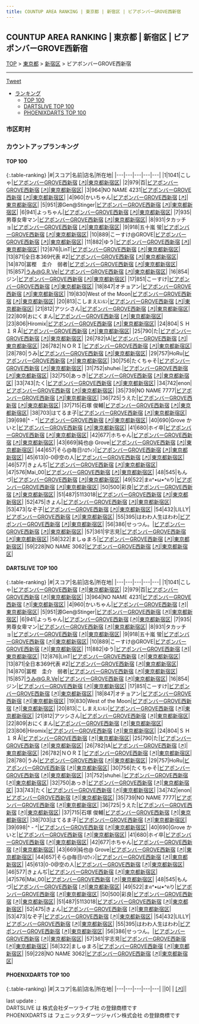 ```yaml
---
title: COUNTUP AREA RANKING | 東京都 | 新宿区 | ビアポンバーGROVE西新宿
---
```

## COUNTUP AREA RANKING | 東京都 | 新宿区 | ビアポンバーGROVE西新宿

[TOP](/darts/rank/) > [東京都](/darts/rank/東京都/) > [新宿区](/darts/rank/東京都/新宿区/) > ビアポンバーGROVE西新宿

___

<a href="https://twitter.com/share?ref_src=twsrc%5Etfw" data-text="COUNTUP AREA RANKING | 東京都新宿区ビアポンバーGROVE西新宿" class="twitter-share-button" data-hashtags="DARTSLIVE,PHOENIXDARTS,darts,ダーツ" data-show-count="false">Tweet</a>

* [ランキング](#カウントアップランキング)
    * [TOP 100](#top-100)
    * [DARTSLIVE TOP 100](#dartslive-top-100)
    * [PHOENIXDARTS TOP 100](#phoenixdarts-top-100)

### 市区町村

<ul>

</ul>

### カウントアップランキング

#### TOP 100



{:.table-ranking}
|#|スコア|名前|店名|所在地|
|---|---|---|---|---|
|1|1041|<span class="rank-name-dl">こしゃ</span>|<a href="/darts/rank/shops/4259ece57a8dd18658d385ea46352d8f.html">ビアポンバーGROVE西新宿</a> <a href="https://search.dartslive.com/jp/shop/4259ece57a8dd18658d385ea46352d8f">[↗]</a>|<a href="/darts/rank/東京都/新宿区">東京都新宿区</a>|
|2|979|<span class="rank-name-dl">百</span>|<a href="/darts/rank/shops/4259ece57a8dd18658d385ea46352d8f.html">ビアポンバーGROVE西新宿</a> <a href="https://search.dartslive.com/jp/shop/4259ece57a8dd18658d385ea46352d8f">[↗]</a>|<a href="/darts/rank/東京都/新宿区">東京都新宿区</a>|
|3|964|<span class="rank-name-dl">NO NAME 4231</span>|<a href="/darts/rank/shops/4259ece57a8dd18658d385ea46352d8f.html">ビアポンバーGROVE西新宿</a> <a href="https://search.dartslive.com/jp/shop/4259ece57a8dd18658d385ea46352d8f">[↗]</a>|<a href="/darts/rank/東京都/新宿区">東京都新宿区</a>|
|4|960|<span class="rank-name-dl">かいちゃん</span>|<a href="/darts/rank/shops/4259ece57a8dd18658d385ea46352d8f.html">ビアポンバーGROVE西新宿</a> <a href="https://search.dartslive.com/jp/shop/4259ece57a8dd18658d385ea46352d8f">[↗]</a>|<a href="/darts/rank/東京都/新宿区">東京都新宿区</a>|
|5|951|<span class="rank-name-dl">源Gen@Stinger</span>|<a href="/darts/rank/shops/4259ece57a8dd18658d385ea46352d8f.html">ビアポンバーGROVE西新宿</a> <a href="https://search.dartslive.com/jp/shop/4259ece57a8dd18658d385ea46352d8f">[↗]</a>|<a href="/darts/rank/東京都/新宿区">東京都新宿区</a>|
|6|941|<span class="rank-name-dl">よっちゃん</span>|<a href="/darts/rank/shops/4259ece57a8dd18658d385ea46352d8f.html">ビアポンバーGROVE西新宿</a> <a href="https://search.dartslive.com/jp/shop/4259ece57a8dd18658d385ea46352d8f">[↗]</a>|<a href="/darts/rank/東京都/新宿区">東京都新宿区</a>|
|7|935|<span class="rank-name-dl">男尊女卑マン</span>|<a href="/darts/rank/shops/4259ece57a8dd18658d385ea46352d8f.html">ビアポンバーGROVE西新宿</a> <a href="https://search.dartslive.com/jp/shop/4259ece57a8dd18658d385ea46352d8f">[↗]</a>|<a href="/darts/rank/東京都/新宿区">東京都新宿区</a>|
|8|931|<span class="rank-name-dl">タカッチョ</span>|<a href="/darts/rank/shops/4259ece57a8dd18658d385ea46352d8f.html">ビアポンバーGROVE西新宿</a> <a href="https://search.dartslive.com/jp/shop/4259ece57a8dd18658d385ea46352d8f">[↗]</a>|<a href="/darts/rank/東京都/新宿区">東京都新宿区</a>|
|9|918|<span class="rank-name-dl">五十嵐 蛍</span>|<a href="/darts/rank/shops/4259ece57a8dd18658d385ea46352d8f.html">ビアポンバーGROVE西新宿</a> <a href="https://search.dartslive.com/jp/shop/4259ece57a8dd18658d385ea46352d8f">[↗]</a>|<a href="/darts/rank/東京都/新宿区">東京都新宿区</a>|
|10|889|<span class="rank-name-dl">こーすけ@GROVE</span>|<a href="/darts/rank/shops/4259ece57a8dd18658d385ea46352d8f.html">ビアポンバーGROVE西新宿</a> <a href="https://search.dartslive.com/jp/shop/4259ece57a8dd18658d385ea46352d8f">[↗]</a>|<a href="/darts/rank/東京都/新宿区">東京都新宿区</a>|
|11|882|<span class="rank-name-dl">ゆう</span>|<a href="/darts/rank/shops/4259ece57a8dd18658d385ea46352d8f.html">ビアポンバーGROVE西新宿</a> <a href="https://search.dartslive.com/jp/shop/4259ece57a8dd18658d385ea46352d8f">[↗]</a>|<a href="/darts/rank/東京都/新宿区">東京都新宿区</a>|
|12|876|<span class="rank-name-dl">LinT</span>|<a href="/darts/rank/shops/4259ece57a8dd18658d385ea46352d8f.html">ビアポンバーGROVE西新宿</a> <a href="https://search.dartslive.com/jp/shop/4259ece57a8dd18658d385ea46352d8f">[↗]</a>|<a href="/darts/rank/東京都/新宿区">東京都新宿区</a>|
|13|871|<span class="rank-name-dl">全日本369代表 #2</span>|<a href="/darts/rank/shops/4259ece57a8dd18658d385ea46352d8f.html">ビアポンバーGROVE西新宿</a> <a href="https://search.dartslive.com/jp/shop/4259ece57a8dd18658d385ea46352d8f">[↗]</a>|<a href="/darts/rank/東京都/新宿区">東京都新宿区</a>|
|14|870|<span class="rank-name-dl">冨樫　圭介　弱者</span>|<a href="/darts/rank/shops/4259ece57a8dd18658d385ea46352d8f.html">ビアポンバーGROVE西新宿</a> <a href="https://search.dartslive.com/jp/shop/4259ece57a8dd18658d385ea46352d8f">[↗]</a>|<a href="/darts/rank/東京都/新宿区">東京都新宿区</a>|
|15|857|<span class="rank-name-dl">うみ@G.R.Ve</span>|<a href="/darts/rank/shops/4259ece57a8dd18658d385ea46352d8f.html">ビアポンバーGROVE西新宿</a> <a href="https://search.dartslive.com/jp/shop/4259ece57a8dd18658d385ea46352d8f">[↗]</a>|<a href="/darts/rank/東京都/新宿区">東京都新宿区</a>|
|16|854|<span class="rank-name-dl">ジン</span>|<a href="/darts/rank/shops/4259ece57a8dd18658d385ea46352d8f.html">ビアポンバーGROVE西新宿</a> <a href="https://search.dartslive.com/jp/shop/4259ece57a8dd18658d385ea46352d8f">[↗]</a>|<a href="/darts/rank/東京都/新宿区">東京都新宿区</a>|
|17|851|<span class="rank-name-dl">こーすけ</span>|<a href="/darts/rank/shops/4259ece57a8dd18658d385ea46352d8f.html">ビアポンバーGROVE西新宿</a> <a href="https://search.dartslive.com/jp/shop/4259ece57a8dd18658d385ea46352d8f">[↗]</a>|<a href="/darts/rank/東京都/新宿区">東京都新宿区</a>|
|18|847|<span class="rank-name-dl">オチョアン</span>|<a href="/darts/rank/shops/4259ece57a8dd18658d385ea46352d8f.html">ビアポンバーGROVE西新宿</a> <a href="https://search.dartslive.com/jp/shop/4259ece57a8dd18658d385ea46352d8f">[↗]</a>|<a href="/darts/rank/東京都/新宿区">東京都新宿区</a>|
|19|830|<span class="rank-name-dl">West of the Moon</span>|<a href="/darts/rank/shops/4259ece57a8dd18658d385ea46352d8f.html">ビアポンバーGROVE西新宿</a> <a href="https://search.dartslive.com/jp/shop/4259ece57a8dd18658d385ea46352d8f">[↗]</a>|<a href="/darts/rank/東京都/新宿区">東京都新宿区</a>|
|20|813|<span class="rank-name-dl">こしまえﾙﾝﾙﾝ</span>|<a href="/darts/rank/shops/4259ece57a8dd18658d385ea46352d8f.html">ビアポンバーGROVE西新宿</a> <a href="https://search.dartslive.com/jp/shop/4259ece57a8dd18658d385ea46352d8f">[↗]</a>|<a href="/darts/rank/東京都/新宿区">東京都新宿区</a>|
|21|812|<span class="rank-name-dl">アツシさん</span>|<a href="/darts/rank/shops/4259ece57a8dd18658d385ea46352d8f.html">ビアポンバーGROVE西新宿</a> <a href="https://search.dartslive.com/jp/shop/4259ece57a8dd18658d385ea46352d8f">[↗]</a>|<a href="/darts/rank/東京都/新宿区">東京都新宿区</a>|
|22|809|<span class="rank-name-dl">おにくまん</span>|<a href="/darts/rank/shops/4259ece57a8dd18658d385ea46352d8f.html">ビアポンバーGROVE西新宿</a> <a href="https://search.dartslive.com/jp/shop/4259ece57a8dd18658d385ea46352d8f">[↗]</a>|<a href="/darts/rank/東京都/新宿区">東京都新宿区</a>|
|23|806|<span class="rank-name-dl">Hiromix</span>|<a href="/darts/rank/shops/4259ece57a8dd18658d385ea46352d8f.html">ビアポンバーGROVE西新宿</a> <a href="https://search.dartslive.com/jp/shop/4259ece57a8dd18658d385ea46352d8f">[↗]</a>|<a href="/darts/rank/東京都/新宿区">東京都新宿区</a>|
|24|804|<span class="rank-name-dl">Ｓ Η １ Я Å</span>|<a href="/darts/rank/shops/4259ece57a8dd18658d385ea46352d8f.html">ビアポンバーGROVE西新宿</a> <a href="https://search.dartslive.com/jp/shop/4259ece57a8dd18658d385ea46352d8f">[↗]</a>|<a href="/darts/rank/東京都/新宿区">東京都新宿区</a>|
|25|790|<span class="rank-name-dl">た</span>|<a href="/darts/rank/shops/4259ece57a8dd18658d385ea46352d8f.html">ビアポンバーGROVE西新宿</a> <a href="https://search.dartslive.com/jp/shop/4259ece57a8dd18658d385ea46352d8f">[↗]</a>|<a href="/darts/rank/東京都/新宿区">東京都新宿区</a>|
|26|782|<span class="rank-name-dl">tA</span>|<a href="/darts/rank/shops/4259ece57a8dd18658d385ea46352d8f.html">ビアポンバーGROVE西新宿</a> <a href="https://search.dartslive.com/jp/shop/4259ece57a8dd18658d385ea46352d8f">[↗]</a>|<a href="/darts/rank/東京都/新宿区">東京都新宿区</a>|
|26|782|<span class="rank-name-dl">ＮＯＲＩ</span>|<a href="/darts/rank/shops/4259ece57a8dd18658d385ea46352d8f.html">ビアポンバーGROVE西新宿</a> <a href="https://search.dartslive.com/jp/shop/4259ece57a8dd18658d385ea46352d8f">[↗]</a>|<a href="/darts/rank/東京都/新宿区">東京都新宿区</a>|
|28|780|<span class="rank-name-dl">うみ</span>|<a href="/darts/rank/shops/4259ece57a8dd18658d385ea46352d8f.html">ビアポンバーGROVE西新宿</a> <a href="https://search.dartslive.com/jp/shop/4259ece57a8dd18658d385ea46352d8f">[↗]</a>|<a href="/darts/rank/東京都/新宿区">東京都新宿区</a>|
|29|757|<span class="rank-name-dl">HoRu</span>|<a href="/darts/rank/shops/4259ece57a8dd18658d385ea46352d8f.html">ビアポンバーGROVE西新宿</a> <a href="https://search.dartslive.com/jp/shop/4259ece57a8dd18658d385ea46352d8f">[↗]</a>|<a href="/darts/rank/東京都/新宿区">東京都新宿区</a>|
|30|756|<span class="rank-name-dl">たくちゃそ</span>|<a href="/darts/rank/shops/4259ece57a8dd18658d385ea46352d8f.html">ビアポンバーGROVE西新宿</a> <a href="https://search.dartslive.com/jp/shop/4259ece57a8dd18658d385ea46352d8f">[↗]</a>|<a href="/darts/rank/東京都/新宿区">東京都新宿区</a>|
|31|752|<span class="rank-name-dl">shuhei.</span>|<a href="/darts/rank/shops/4259ece57a8dd18658d385ea46352d8f.html">ビアポンバーGROVE西新宿</a> <a href="https://search.dartslive.com/jp/shop/4259ece57a8dd18658d385ea46352d8f">[↗]</a>|<a href="/darts/rank/東京都/新宿区">東京都新宿区</a>|
|32|750|<span class="rank-name-dl">あっき</span>|<a href="/darts/rank/shops/4259ece57a8dd18658d385ea46352d8f.html">ビアポンバーGROVE西新宿</a> <a href="https://search.dartslive.com/jp/shop/4259ece57a8dd18658d385ea46352d8f">[↗]</a>|<a href="/darts/rank/東京都/新宿区">東京都新宿区</a>|
|33|743|<span class="rank-name-dl">たく</span>|<a href="/darts/rank/shops/4259ece57a8dd18658d385ea46352d8f.html">ビアポンバーGROVE西新宿</a> <a href="https://search.dartslive.com/jp/shop/4259ece57a8dd18658d385ea46352d8f">[↗]</a>|<a href="/darts/rank/東京都/新宿区">東京都新宿区</a>|
|34|742|<span class="rank-name-dl">enon</span>|<a href="/darts/rank/shops/4259ece57a8dd18658d385ea46352d8f.html">ビアポンバーGROVE西新宿</a> <a href="https://search.dartslive.com/jp/shop/4259ece57a8dd18658d385ea46352d8f">[↗]</a>|<a href="/darts/rank/東京都/新宿区">東京都新宿区</a>|
|35|739|<span class="rank-name-dl">NO NAME 7777</span>|<a href="/darts/rank/shops/4259ece57a8dd18658d385ea46352d8f.html">ビアポンバーGROVE西新宿</a> <a href="https://search.dartslive.com/jp/shop/4259ece57a8dd18658d385ea46352d8f">[↗]</a>|<a href="/darts/rank/東京都/新宿区">東京都新宿区</a>|
|36|725|<span class="rank-name-dl">うえた</span>|<a href="/darts/rank/shops/4259ece57a8dd18658d385ea46352d8f.html">ビアポンバーGROVE西新宿</a> <a href="https://search.dartslive.com/jp/shop/4259ece57a8dd18658d385ea46352d8f">[↗]</a>|<a href="/darts/rank/東京都/新宿区">東京都新宿区</a>|
|37|715|<span class="rank-name-dl">石塚 俊輔</span>|<a href="/darts/rank/shops/4259ece57a8dd18658d385ea46352d8f.html">ビアポンバーGROVE西新宿</a> <a href="https://search.dartslive.com/jp/shop/4259ece57a8dd18658d385ea46352d8f">[↗]</a>|<a href="/darts/rank/東京都/新宿区">東京都新宿区</a>|
|38|703|<span class="rank-name-dl">はてるま子</span>|<a href="/darts/rank/shops/4259ece57a8dd18658d385ea46352d8f.html">ビアポンバーGROVE西新宿</a> <a href="https://search.dartslive.com/jp/shop/4259ece57a8dd18658d385ea46352d8f">[↗]</a>|<a href="/darts/rank/東京都/新宿区">東京都新宿区</a>|
|39|698|<span class="rank-name-dl">^ - ^</span>|<a href="/darts/rank/shops/4259ece57a8dd18658d385ea46352d8f.html">ビアポンバーGROVE西新宿</a> <a href="https://search.dartslive.com/jp/shop/4259ece57a8dd18658d385ea46352d8f">[↗]</a>|<a href="/darts/rank/東京都/新宿区">東京都新宿区</a>|
|40|690|<span class="rank-name-dl">Grove かいと</span>|<a href="/darts/rank/shops/4259ece57a8dd18658d385ea46352d8f.html">ビアポンバーGROVE西新宿</a> <a href="https://search.dartslive.com/jp/shop/4259ece57a8dd18658d385ea46352d8f">[↗]</a>|<a href="/darts/rank/東京都/新宿区">東京都新宿区</a>|
|41|680|<span class="rank-name-dl">ホイ卒</span>|<a href="/darts/rank/shops/4259ece57a8dd18658d385ea46352d8f.html">ビアポンバーGROVE西新宿</a> <a href="https://search.dartslive.com/jp/shop/4259ece57a8dd18658d385ea46352d8f">[↗]</a>|<a href="/darts/rank/東京都/新宿区">東京都新宿区</a>|
|42|677|<span class="rank-name-dl">ホちゃん</span>|<a href="/darts/rank/shops/4259ece57a8dd18658d385ea46352d8f.html">ビアポンバーGROVE西新宿</a> <a href="https://search.dartslive.com/jp/shop/4259ece57a8dd18658d385ea46352d8f">[↗]</a>|<a href="/darts/rank/東京都/新宿区">東京都新宿区</a>|
|43|669|<span class="rank-name-dl">純也@ Grove</span>|<a href="/darts/rank/shops/4259ece57a8dd18658d385ea46352d8f.html">ビアポンバーGROVE西新宿</a> <a href="https://search.dartslive.com/jp/shop/4259ece57a8dd18658d385ea46352d8f">[↗]</a>|<a href="/darts/rank/東京都/新宿区">東京都新宿区</a>|
|44|657|<span class="rank-name-dl">そら@毎日ﾊﾛｳｨﾝ</span>|<a href="/darts/rank/shops/4259ece57a8dd18658d385ea46352d8f.html">ビアポンバーGROVE西新宿</a> <a href="https://search.dartslive.com/jp/shop/4259ece57a8dd18658d385ea46352d8f">[↗]</a>|<a href="/darts/rank/東京都/新宿区">東京都新宿区</a>|
|45|613|<span class="rank-name-dl">0-0@空の人</span>|<a href="/darts/rank/shops/4259ece57a8dd18658d385ea46352d8f.html">ビアポンバーGROVE西新宿</a> <a href="https://search.dartslive.com/jp/shop/4259ece57a8dd18658d385ea46352d8f">[↗]</a>|<a href="/darts/rank/東京都/新宿区">東京都新宿区</a>|
|46|577|<span class="rank-name-dl">きょんぢ</span>|<a href="/darts/rank/shops/4259ece57a8dd18658d385ea46352d8f.html">ビアポンバーGROVE西新宿</a> <a href="https://search.dartslive.com/jp/shop/4259ece57a8dd18658d385ea46352d8f">[↗]</a>|<a href="/darts/rank/東京都/新宿区">東京都新宿区</a>|
|47|576|<span class="rank-name-dl">Mai_00</span>|<a href="/darts/rank/shops/4259ece57a8dd18658d385ea46352d8f.html">ビアポンバーGROVE西新宿</a> <a href="https://search.dartslive.com/jp/shop/4259ece57a8dd18658d385ea46352d8f">[↗]</a>|<a href="/darts/rank/東京都/新宿区">東京都新宿区</a>|
|48|545|<span class="rank-name-dl">もんづ</span>|<a href="/darts/rank/shops/4259ece57a8dd18658d385ea46352d8f.html">ビアポンバーGROVE西新宿</a> <a href="https://search.dartslive.com/jp/shop/4259ece57a8dd18658d385ea46352d8f">[↗]</a>|<a href="/darts/rank/東京都/新宿区">東京都新宿区</a>|
|49|522|<span class="rank-name-dl">まฅ^•ω•^ฅり</span>|<a href="/darts/rank/shops/4259ece57a8dd18658d385ea46352d8f.html">ビアポンバーGROVE西新宿</a> <a href="https://search.dartslive.com/jp/shop/4259ece57a8dd18658d385ea46352d8f">[↗]</a>|<a href="/darts/rank/東京都/新宿区">東京都新宿区</a>|
|50|500|<span class="rank-name-dl">彩良</span>|<a href="/darts/rank/shops/4259ece57a8dd18658d385ea46352d8f.html">ビアポンバーGROVE西新宿</a> <a href="https://search.dartslive.com/jp/shop/4259ece57a8dd18658d385ea46352d8f">[↗]</a>|<a href="/darts/rank/東京都/新宿区">東京都新宿区</a>|
|51|487|<span class="rank-name-dl">5113018</span>|<a href="/darts/rank/shops/4259ece57a8dd18658d385ea46352d8f.html">ビアポンバーGROVE西新宿</a> <a href="https://search.dartslive.com/jp/shop/4259ece57a8dd18658d385ea46352d8f">[↗]</a>|<a href="/darts/rank/東京都/新宿区">東京都新宿区</a>|
|52|475|<span class="rank-name-dl">きょん</span>|<a href="/darts/rank/shops/4259ece57a8dd18658d385ea46352d8f.html">ビアポンバーGROVE西新宿</a> <a href="https://search.dartslive.com/jp/shop/4259ece57a8dd18658d385ea46352d8f">[↗]</a>|<a href="/darts/rank/東京都/新宿区">東京都新宿区</a>|
|53|473|<span class="rank-name-dl">なぞ子</span>|<a href="/darts/rank/shops/4259ece57a8dd18658d385ea46352d8f.html">ビアポンバーGROVE西新宿</a> <a href="https://search.dartslive.com/jp/shop/4259ece57a8dd18658d385ea46352d8f">[↗]</a>|<a href="/darts/rank/東京都/新宿区">東京都新宿区</a>|
|54|432|<span class="rank-name-dl">LILLY</span>|<a href="/darts/rank/shops/4259ece57a8dd18658d385ea46352d8f.html">ビアポンバーGROVE西新宿</a> <a href="https://search.dartslive.com/jp/shop/4259ece57a8dd18658d385ea46352d8f">[↗]</a>|<a href="/darts/rank/東京都/新宿区">東京都新宿区</a>|
|55|395|<span class="rank-name-dl">はわわ人生はわわ</span>|<a href="/darts/rank/shops/4259ece57a8dd18658d385ea46352d8f.html">ビアポンバーGROVE西新宿</a> <a href="https://search.dartslive.com/jp/shop/4259ece57a8dd18658d385ea46352d8f">[↗]</a>|<a href="/darts/rank/東京都/新宿区">東京都新宿区</a>|
|56|386|<span class="rank-name-dl">せっつん。</span>|<a href="/darts/rank/shops/4259ece57a8dd18658d385ea46352d8f.html">ビアポンバーGROVE西新宿</a> <a href="https://search.dartslive.com/jp/shop/4259ece57a8dd18658d385ea46352d8f">[↗]</a>|<a href="/darts/rank/東京都/新宿区">東京都新宿区</a>|
|57|361|<span class="rank-name-dl">宇志見</span>|<a href="/darts/rank/shops/4259ece57a8dd18658d385ea46352d8f.html">ビアポンバーGROVE西新宿</a> <a href="https://search.dartslive.com/jp/shop/4259ece57a8dd18658d385ea46352d8f">[↗]</a>|<a href="/darts/rank/東京都/新宿区">東京都新宿区</a>|
|58|322|<span class="rank-name-dl">ましゅまろ</span>|<a href="/darts/rank/shops/4259ece57a8dd18658d385ea46352d8f.html">ビアポンバーGROVE西新宿</a> <a href="https://search.dartslive.com/jp/shop/4259ece57a8dd18658d385ea46352d8f">[↗]</a>|<a href="/darts/rank/東京都/新宿区">東京都新宿区</a>|
|59|228|<span class="rank-name-dl">NO NAME 3062</span>|<a href="/darts/rank/shops/4259ece57a8dd18658d385ea46352d8f.html">ビアポンバーGROVE西新宿</a> <a href="https://search.dartslive.com/jp/shop/4259ece57a8dd18658d385ea46352d8f">[↗]</a>|<a href="/darts/rank/東京都/新宿区">東京都新宿区</a>|


#### DARTSLIVE TOP 100



{:.table-ranking}
|#|スコア|名前|店名|所在地|
|---|---|---|---|---|
|1|1041|<span class="rank-name-dl">こしゃ</span>|<a href="/darts/rank/shops/4259ece57a8dd18658d385ea46352d8f.html">ビアポンバーGROVE西新宿</a> <a href="https://search.dartslive.com/jp/shop/4259ece57a8dd18658d385ea46352d8f">[↗]</a>|<a href="/darts/rank/東京都/新宿区">東京都新宿区</a>|
|2|979|<span class="rank-name-dl">百</span>|<a href="/darts/rank/shops/4259ece57a8dd18658d385ea46352d8f.html">ビアポンバーGROVE西新宿</a> <a href="https://search.dartslive.com/jp/shop/4259ece57a8dd18658d385ea46352d8f">[↗]</a>|<a href="/darts/rank/東京都/新宿区">東京都新宿区</a>|
|3|964|<span class="rank-name-dl">NO NAME 4231</span>|<a href="/darts/rank/shops/4259ece57a8dd18658d385ea46352d8f.html">ビアポンバーGROVE西新宿</a> <a href="https://search.dartslive.com/jp/shop/4259ece57a8dd18658d385ea46352d8f">[↗]</a>|<a href="/darts/rank/東京都/新宿区">東京都新宿区</a>|
|4|960|<span class="rank-name-dl">かいちゃん</span>|<a href="/darts/rank/shops/4259ece57a8dd18658d385ea46352d8f.html">ビアポンバーGROVE西新宿</a> <a href="https://search.dartslive.com/jp/shop/4259ece57a8dd18658d385ea46352d8f">[↗]</a>|<a href="/darts/rank/東京都/新宿区">東京都新宿区</a>|
|5|951|<span class="rank-name-dl">源Gen@Stinger</span>|<a href="/darts/rank/shops/4259ece57a8dd18658d385ea46352d8f.html">ビアポンバーGROVE西新宿</a> <a href="https://search.dartslive.com/jp/shop/4259ece57a8dd18658d385ea46352d8f">[↗]</a>|<a href="/darts/rank/東京都/新宿区">東京都新宿区</a>|
|6|941|<span class="rank-name-dl">よっちゃん</span>|<a href="/darts/rank/shops/4259ece57a8dd18658d385ea46352d8f.html">ビアポンバーGROVE西新宿</a> <a href="https://search.dartslive.com/jp/shop/4259ece57a8dd18658d385ea46352d8f">[↗]</a>|<a href="/darts/rank/東京都/新宿区">東京都新宿区</a>|
|7|935|<span class="rank-name-dl">男尊女卑マン</span>|<a href="/darts/rank/shops/4259ece57a8dd18658d385ea46352d8f.html">ビアポンバーGROVE西新宿</a> <a href="https://search.dartslive.com/jp/shop/4259ece57a8dd18658d385ea46352d8f">[↗]</a>|<a href="/darts/rank/東京都/新宿区">東京都新宿区</a>|
|8|931|<span class="rank-name-dl">タカッチョ</span>|<a href="/darts/rank/shops/4259ece57a8dd18658d385ea46352d8f.html">ビアポンバーGROVE西新宿</a> <a href="https://search.dartslive.com/jp/shop/4259ece57a8dd18658d385ea46352d8f">[↗]</a>|<a href="/darts/rank/東京都/新宿区">東京都新宿区</a>|
|9|918|<span class="rank-name-dl">五十嵐 蛍</span>|<a href="/darts/rank/shops/4259ece57a8dd18658d385ea46352d8f.html">ビアポンバーGROVE西新宿</a> <a href="https://search.dartslive.com/jp/shop/4259ece57a8dd18658d385ea46352d8f">[↗]</a>|<a href="/darts/rank/東京都/新宿区">東京都新宿区</a>|
|10|889|<span class="rank-name-dl">こーすけ@GROVE</span>|<a href="/darts/rank/shops/4259ece57a8dd18658d385ea46352d8f.html">ビアポンバーGROVE西新宿</a> <a href="https://search.dartslive.com/jp/shop/4259ece57a8dd18658d385ea46352d8f">[↗]</a>|<a href="/darts/rank/東京都/新宿区">東京都新宿区</a>|
|11|882|<span class="rank-name-dl">ゆう</span>|<a href="/darts/rank/shops/4259ece57a8dd18658d385ea46352d8f.html">ビアポンバーGROVE西新宿</a> <a href="https://search.dartslive.com/jp/shop/4259ece57a8dd18658d385ea46352d8f">[↗]</a>|<a href="/darts/rank/東京都/新宿区">東京都新宿区</a>|
|12|876|<span class="rank-name-dl">LinT</span>|<a href="/darts/rank/shops/4259ece57a8dd18658d385ea46352d8f.html">ビアポンバーGROVE西新宿</a> <a href="https://search.dartslive.com/jp/shop/4259ece57a8dd18658d385ea46352d8f">[↗]</a>|<a href="/darts/rank/東京都/新宿区">東京都新宿区</a>|
|13|871|<span class="rank-name-dl">全日本369代表 #2</span>|<a href="/darts/rank/shops/4259ece57a8dd18658d385ea46352d8f.html">ビアポンバーGROVE西新宿</a> <a href="https://search.dartslive.com/jp/shop/4259ece57a8dd18658d385ea46352d8f">[↗]</a>|<a href="/darts/rank/東京都/新宿区">東京都新宿区</a>|
|14|870|<span class="rank-name-dl">冨樫　圭介　弱者</span>|<a href="/darts/rank/shops/4259ece57a8dd18658d385ea46352d8f.html">ビアポンバーGROVE西新宿</a> <a href="https://search.dartslive.com/jp/shop/4259ece57a8dd18658d385ea46352d8f">[↗]</a>|<a href="/darts/rank/東京都/新宿区">東京都新宿区</a>|
|15|857|<span class="rank-name-dl">うみ@G.R.Ve</span>|<a href="/darts/rank/shops/4259ece57a8dd18658d385ea46352d8f.html">ビアポンバーGROVE西新宿</a> <a href="https://search.dartslive.com/jp/shop/4259ece57a8dd18658d385ea46352d8f">[↗]</a>|<a href="/darts/rank/東京都/新宿区">東京都新宿区</a>|
|16|854|<span class="rank-name-dl">ジン</span>|<a href="/darts/rank/shops/4259ece57a8dd18658d385ea46352d8f.html">ビアポンバーGROVE西新宿</a> <a href="https://search.dartslive.com/jp/shop/4259ece57a8dd18658d385ea46352d8f">[↗]</a>|<a href="/darts/rank/東京都/新宿区">東京都新宿区</a>|
|17|851|<span class="rank-name-dl">こーすけ</span>|<a href="/darts/rank/shops/4259ece57a8dd18658d385ea46352d8f.html">ビアポンバーGROVE西新宿</a> <a href="https://search.dartslive.com/jp/shop/4259ece57a8dd18658d385ea46352d8f">[↗]</a>|<a href="/darts/rank/東京都/新宿区">東京都新宿区</a>|
|18|847|<span class="rank-name-dl">オチョアン</span>|<a href="/darts/rank/shops/4259ece57a8dd18658d385ea46352d8f.html">ビアポンバーGROVE西新宿</a> <a href="https://search.dartslive.com/jp/shop/4259ece57a8dd18658d385ea46352d8f">[↗]</a>|<a href="/darts/rank/東京都/新宿区">東京都新宿区</a>|
|19|830|<span class="rank-name-dl">West of the Moon</span>|<a href="/darts/rank/shops/4259ece57a8dd18658d385ea46352d8f.html">ビアポンバーGROVE西新宿</a> <a href="https://search.dartslive.com/jp/shop/4259ece57a8dd18658d385ea46352d8f">[↗]</a>|<a href="/darts/rank/東京都/新宿区">東京都新宿区</a>|
|20|813|<span class="rank-name-dl">こしまえﾙﾝﾙﾝ</span>|<a href="/darts/rank/shops/4259ece57a8dd18658d385ea46352d8f.html">ビアポンバーGROVE西新宿</a> <a href="https://search.dartslive.com/jp/shop/4259ece57a8dd18658d385ea46352d8f">[↗]</a>|<a href="/darts/rank/東京都/新宿区">東京都新宿区</a>|
|21|812|<span class="rank-name-dl">アツシさん</span>|<a href="/darts/rank/shops/4259ece57a8dd18658d385ea46352d8f.html">ビアポンバーGROVE西新宿</a> <a href="https://search.dartslive.com/jp/shop/4259ece57a8dd18658d385ea46352d8f">[↗]</a>|<a href="/darts/rank/東京都/新宿区">東京都新宿区</a>|
|22|809|<span class="rank-name-dl">おにくまん</span>|<a href="/darts/rank/shops/4259ece57a8dd18658d385ea46352d8f.html">ビアポンバーGROVE西新宿</a> <a href="https://search.dartslive.com/jp/shop/4259ece57a8dd18658d385ea46352d8f">[↗]</a>|<a href="/darts/rank/東京都/新宿区">東京都新宿区</a>|
|23|806|<span class="rank-name-dl">Hiromix</span>|<a href="/darts/rank/shops/4259ece57a8dd18658d385ea46352d8f.html">ビアポンバーGROVE西新宿</a> <a href="https://search.dartslive.com/jp/shop/4259ece57a8dd18658d385ea46352d8f">[↗]</a>|<a href="/darts/rank/東京都/新宿区">東京都新宿区</a>|
|24|804|<span class="rank-name-dl">Ｓ Η １ Я Å</span>|<a href="/darts/rank/shops/4259ece57a8dd18658d385ea46352d8f.html">ビアポンバーGROVE西新宿</a> <a href="https://search.dartslive.com/jp/shop/4259ece57a8dd18658d385ea46352d8f">[↗]</a>|<a href="/darts/rank/東京都/新宿区">東京都新宿区</a>|
|25|790|<span class="rank-name-dl">た</span>|<a href="/darts/rank/shops/4259ece57a8dd18658d385ea46352d8f.html">ビアポンバーGROVE西新宿</a> <a href="https://search.dartslive.com/jp/shop/4259ece57a8dd18658d385ea46352d8f">[↗]</a>|<a href="/darts/rank/東京都/新宿区">東京都新宿区</a>|
|26|782|<span class="rank-name-dl">tA</span>|<a href="/darts/rank/shops/4259ece57a8dd18658d385ea46352d8f.html">ビアポンバーGROVE西新宿</a> <a href="https://search.dartslive.com/jp/shop/4259ece57a8dd18658d385ea46352d8f">[↗]</a>|<a href="/darts/rank/東京都/新宿区">東京都新宿区</a>|
|26|782|<span class="rank-name-dl">ＮＯＲＩ</span>|<a href="/darts/rank/shops/4259ece57a8dd18658d385ea46352d8f.html">ビアポンバーGROVE西新宿</a> <a href="https://search.dartslive.com/jp/shop/4259ece57a8dd18658d385ea46352d8f">[↗]</a>|<a href="/darts/rank/東京都/新宿区">東京都新宿区</a>|
|28|780|<span class="rank-name-dl">うみ</span>|<a href="/darts/rank/shops/4259ece57a8dd18658d385ea46352d8f.html">ビアポンバーGROVE西新宿</a> <a href="https://search.dartslive.com/jp/shop/4259ece57a8dd18658d385ea46352d8f">[↗]</a>|<a href="/darts/rank/東京都/新宿区">東京都新宿区</a>|
|29|757|<span class="rank-name-dl">HoRu</span>|<a href="/darts/rank/shops/4259ece57a8dd18658d385ea46352d8f.html">ビアポンバーGROVE西新宿</a> <a href="https://search.dartslive.com/jp/shop/4259ece57a8dd18658d385ea46352d8f">[↗]</a>|<a href="/darts/rank/東京都/新宿区">東京都新宿区</a>|
|30|756|<span class="rank-name-dl">たくちゃそ</span>|<a href="/darts/rank/shops/4259ece57a8dd18658d385ea46352d8f.html">ビアポンバーGROVE西新宿</a> <a href="https://search.dartslive.com/jp/shop/4259ece57a8dd18658d385ea46352d8f">[↗]</a>|<a href="/darts/rank/東京都/新宿区">東京都新宿区</a>|
|31|752|<span class="rank-name-dl">shuhei.</span>|<a href="/darts/rank/shops/4259ece57a8dd18658d385ea46352d8f.html">ビアポンバーGROVE西新宿</a> <a href="https://search.dartslive.com/jp/shop/4259ece57a8dd18658d385ea46352d8f">[↗]</a>|<a href="/darts/rank/東京都/新宿区">東京都新宿区</a>|
|32|750|<span class="rank-name-dl">あっき</span>|<a href="/darts/rank/shops/4259ece57a8dd18658d385ea46352d8f.html">ビアポンバーGROVE西新宿</a> <a href="https://search.dartslive.com/jp/shop/4259ece57a8dd18658d385ea46352d8f">[↗]</a>|<a href="/darts/rank/東京都/新宿区">東京都新宿区</a>|
|33|743|<span class="rank-name-dl">たく</span>|<a href="/darts/rank/shops/4259ece57a8dd18658d385ea46352d8f.html">ビアポンバーGROVE西新宿</a> <a href="https://search.dartslive.com/jp/shop/4259ece57a8dd18658d385ea46352d8f">[↗]</a>|<a href="/darts/rank/東京都/新宿区">東京都新宿区</a>|
|34|742|<span class="rank-name-dl">enon</span>|<a href="/darts/rank/shops/4259ece57a8dd18658d385ea46352d8f.html">ビアポンバーGROVE西新宿</a> <a href="https://search.dartslive.com/jp/shop/4259ece57a8dd18658d385ea46352d8f">[↗]</a>|<a href="/darts/rank/東京都/新宿区">東京都新宿区</a>|
|35|739|<span class="rank-name-dl">NO NAME 7777</span>|<a href="/darts/rank/shops/4259ece57a8dd18658d385ea46352d8f.html">ビアポンバーGROVE西新宿</a> <a href="https://search.dartslive.com/jp/shop/4259ece57a8dd18658d385ea46352d8f">[↗]</a>|<a href="/darts/rank/東京都/新宿区">東京都新宿区</a>|
|36|725|<span class="rank-name-dl">うえた</span>|<a href="/darts/rank/shops/4259ece57a8dd18658d385ea46352d8f.html">ビアポンバーGROVE西新宿</a> <a href="https://search.dartslive.com/jp/shop/4259ece57a8dd18658d385ea46352d8f">[↗]</a>|<a href="/darts/rank/東京都/新宿区">東京都新宿区</a>|
|37|715|<span class="rank-name-dl">石塚 俊輔</span>|<a href="/darts/rank/shops/4259ece57a8dd18658d385ea46352d8f.html">ビアポンバーGROVE西新宿</a> <a href="https://search.dartslive.com/jp/shop/4259ece57a8dd18658d385ea46352d8f">[↗]</a>|<a href="/darts/rank/東京都/新宿区">東京都新宿区</a>|
|38|703|<span class="rank-name-dl">はてるま子</span>|<a href="/darts/rank/shops/4259ece57a8dd18658d385ea46352d8f.html">ビアポンバーGROVE西新宿</a> <a href="https://search.dartslive.com/jp/shop/4259ece57a8dd18658d385ea46352d8f">[↗]</a>|<a href="/darts/rank/東京都/新宿区">東京都新宿区</a>|
|39|698|<span class="rank-name-dl">^ - ^</span>|<a href="/darts/rank/shops/4259ece57a8dd18658d385ea46352d8f.html">ビアポンバーGROVE西新宿</a> <a href="https://search.dartslive.com/jp/shop/4259ece57a8dd18658d385ea46352d8f">[↗]</a>|<a href="/darts/rank/東京都/新宿区">東京都新宿区</a>|
|40|690|<span class="rank-name-dl">Grove かいと</span>|<a href="/darts/rank/shops/4259ece57a8dd18658d385ea46352d8f.html">ビアポンバーGROVE西新宿</a> <a href="https://search.dartslive.com/jp/shop/4259ece57a8dd18658d385ea46352d8f">[↗]</a>|<a href="/darts/rank/東京都/新宿区">東京都新宿区</a>|
|41|680|<span class="rank-name-dl">ホイ卒</span>|<a href="/darts/rank/shops/4259ece57a8dd18658d385ea46352d8f.html">ビアポンバーGROVE西新宿</a> <a href="https://search.dartslive.com/jp/shop/4259ece57a8dd18658d385ea46352d8f">[↗]</a>|<a href="/darts/rank/東京都/新宿区">東京都新宿区</a>|
|42|677|<span class="rank-name-dl">ホちゃん</span>|<a href="/darts/rank/shops/4259ece57a8dd18658d385ea46352d8f.html">ビアポンバーGROVE西新宿</a> <a href="https://search.dartslive.com/jp/shop/4259ece57a8dd18658d385ea46352d8f">[↗]</a>|<a href="/darts/rank/東京都/新宿区">東京都新宿区</a>|
|43|669|<span class="rank-name-dl">純也@ Grove</span>|<a href="/darts/rank/shops/4259ece57a8dd18658d385ea46352d8f.html">ビアポンバーGROVE西新宿</a> <a href="https://search.dartslive.com/jp/shop/4259ece57a8dd18658d385ea46352d8f">[↗]</a>|<a href="/darts/rank/東京都/新宿区">東京都新宿区</a>|
|44|657|<span class="rank-name-dl">そら@毎日ﾊﾛｳｨﾝ</span>|<a href="/darts/rank/shops/4259ece57a8dd18658d385ea46352d8f.html">ビアポンバーGROVE西新宿</a> <a href="https://search.dartslive.com/jp/shop/4259ece57a8dd18658d385ea46352d8f">[↗]</a>|<a href="/darts/rank/東京都/新宿区">東京都新宿区</a>|
|45|613|<span class="rank-name-dl">0-0@空の人</span>|<a href="/darts/rank/shops/4259ece57a8dd18658d385ea46352d8f.html">ビアポンバーGROVE西新宿</a> <a href="https://search.dartslive.com/jp/shop/4259ece57a8dd18658d385ea46352d8f">[↗]</a>|<a href="/darts/rank/東京都/新宿区">東京都新宿区</a>|
|46|577|<span class="rank-name-dl">きょんぢ</span>|<a href="/darts/rank/shops/4259ece57a8dd18658d385ea46352d8f.html">ビアポンバーGROVE西新宿</a> <a href="https://search.dartslive.com/jp/shop/4259ece57a8dd18658d385ea46352d8f">[↗]</a>|<a href="/darts/rank/東京都/新宿区">東京都新宿区</a>|
|47|576|<span class="rank-name-dl">Mai_00</span>|<a href="/darts/rank/shops/4259ece57a8dd18658d385ea46352d8f.html">ビアポンバーGROVE西新宿</a> <a href="https://search.dartslive.com/jp/shop/4259ece57a8dd18658d385ea46352d8f">[↗]</a>|<a href="/darts/rank/東京都/新宿区">東京都新宿区</a>|
|48|545|<span class="rank-name-dl">もんづ</span>|<a href="/darts/rank/shops/4259ece57a8dd18658d385ea46352d8f.html">ビアポンバーGROVE西新宿</a> <a href="https://search.dartslive.com/jp/shop/4259ece57a8dd18658d385ea46352d8f">[↗]</a>|<a href="/darts/rank/東京都/新宿区">東京都新宿区</a>|
|49|522|<span class="rank-name-dl">まฅ^•ω•^ฅり</span>|<a href="/darts/rank/shops/4259ece57a8dd18658d385ea46352d8f.html">ビアポンバーGROVE西新宿</a> <a href="https://search.dartslive.com/jp/shop/4259ece57a8dd18658d385ea46352d8f">[↗]</a>|<a href="/darts/rank/東京都/新宿区">東京都新宿区</a>|
|50|500|<span class="rank-name-dl">彩良</span>|<a href="/darts/rank/shops/4259ece57a8dd18658d385ea46352d8f.html">ビアポンバーGROVE西新宿</a> <a href="https://search.dartslive.com/jp/shop/4259ece57a8dd18658d385ea46352d8f">[↗]</a>|<a href="/darts/rank/東京都/新宿区">東京都新宿区</a>|
|51|487|<span class="rank-name-dl">5113018</span>|<a href="/darts/rank/shops/4259ece57a8dd18658d385ea46352d8f.html">ビアポンバーGROVE西新宿</a> <a href="https://search.dartslive.com/jp/shop/4259ece57a8dd18658d385ea46352d8f">[↗]</a>|<a href="/darts/rank/東京都/新宿区">東京都新宿区</a>|
|52|475|<span class="rank-name-dl">きょん</span>|<a href="/darts/rank/shops/4259ece57a8dd18658d385ea46352d8f.html">ビアポンバーGROVE西新宿</a> <a href="https://search.dartslive.com/jp/shop/4259ece57a8dd18658d385ea46352d8f">[↗]</a>|<a href="/darts/rank/東京都/新宿区">東京都新宿区</a>|
|53|473|<span class="rank-name-dl">なぞ子</span>|<a href="/darts/rank/shops/4259ece57a8dd18658d385ea46352d8f.html">ビアポンバーGROVE西新宿</a> <a href="https://search.dartslive.com/jp/shop/4259ece57a8dd18658d385ea46352d8f">[↗]</a>|<a href="/darts/rank/東京都/新宿区">東京都新宿区</a>|
|54|432|<span class="rank-name-dl">LILLY</span>|<a href="/darts/rank/shops/4259ece57a8dd18658d385ea46352d8f.html">ビアポンバーGROVE西新宿</a> <a href="https://search.dartslive.com/jp/shop/4259ece57a8dd18658d385ea46352d8f">[↗]</a>|<a href="/darts/rank/東京都/新宿区">東京都新宿区</a>|
|55|395|<span class="rank-name-dl">はわわ人生はわわ</span>|<a href="/darts/rank/shops/4259ece57a8dd18658d385ea46352d8f.html">ビアポンバーGROVE西新宿</a> <a href="https://search.dartslive.com/jp/shop/4259ece57a8dd18658d385ea46352d8f">[↗]</a>|<a href="/darts/rank/東京都/新宿区">東京都新宿区</a>|
|56|386|<span class="rank-name-dl">せっつん。</span>|<a href="/darts/rank/shops/4259ece57a8dd18658d385ea46352d8f.html">ビアポンバーGROVE西新宿</a> <a href="https://search.dartslive.com/jp/shop/4259ece57a8dd18658d385ea46352d8f">[↗]</a>|<a href="/darts/rank/東京都/新宿区">東京都新宿区</a>|
|57|361|<span class="rank-name-dl">宇志見</span>|<a href="/darts/rank/shops/4259ece57a8dd18658d385ea46352d8f.html">ビアポンバーGROVE西新宿</a> <a href="https://search.dartslive.com/jp/shop/4259ece57a8dd18658d385ea46352d8f">[↗]</a>|<a href="/darts/rank/東京都/新宿区">東京都新宿区</a>|
|58|322|<span class="rank-name-dl">ましゅまろ</span>|<a href="/darts/rank/shops/4259ece57a8dd18658d385ea46352d8f.html">ビアポンバーGROVE西新宿</a> <a href="https://search.dartslive.com/jp/shop/4259ece57a8dd18658d385ea46352d8f">[↗]</a>|<a href="/darts/rank/東京都/新宿区">東京都新宿区</a>|
|59|228|<span class="rank-name-dl">NO NAME 3062</span>|<a href="/darts/rank/shops/4259ece57a8dd18658d385ea46352d8f.html">ビアポンバーGROVE西新宿</a> <a href="https://search.dartslive.com/jp/shop/4259ece57a8dd18658d385ea46352d8f">[↗]</a>|<a href="/darts/rank/東京都/新宿区">東京都新宿区</a>|


#### PHOENIXDARTS TOP 100



{:.table-ranking}
|#|スコア|名前|店名|所在地|
|---|---|---|---|---|
||0|<span class="rank-name-dl"> </span>|<a href="/darts/rank/shops/.html"></a> <a href="">[↗]</a>|<a href="/darts/rank//"></a>|


<div class="footer border-top border-gray-light mt-5 pt-3 text-right text-gray">
    last update : <span style="font-weight: italic" id="foot_last_modified"></span><br />
    DARTSLIVE は 株式会社ダーツライブ社 の登録商標です<br />
    PHOENIXDARTS は フェニックスダーツジャパン株式会社 の登録商標です<br />
</div>

<script src="https://cdnjs.cloudflare.com/ajax/libs/jquery.tablesorter/2.31.3/js/jquery.tablesorter.min.js" integrity="sha512-qzgd5cYSZcosqpzpn7zF2ZId8f/8CHmFKZ8j7mU4OUXTNRd5g+ZHBPsgKEwoqxCtdQvExE5LprwwPAgoicguNg==" crossorigin="anonymous" referrerpolicy="no-referrer"></script>
<link rel="stylesheet" href="https://cdnjs.cloudflare.com/ajax/libs/jquery.tablesorter/2.31.3/css/theme.default.min.css" integrity="sha512-wghhOJkjQX0Lh3NSWvNKeZ0ZpNn+SPVXX1Qyc9OCaogADktxrBiBdKGDoqVUOyhStvMBmJQ8ZdMHiR3wuEq8+w==" crossorigin="anonymous" referrerpolicy="no-referrer" />
<script>
$(function() {
    $(".table-ranking").tablesorter({sortList:[[0, 0]]});
    $("#foot_last_modified").text(formatDate(new Date(document.lastModified), 'yyyy-MM-dd HH:mm:ss'));
});
</script>

<script async src="https://platform.twitter.com/widgets.js" charset="utf-8"></script>